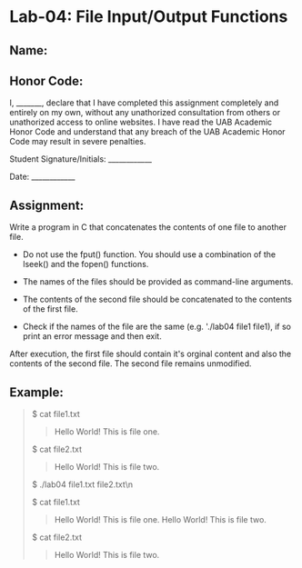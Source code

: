 # Lab-04: File Input/Output Functions

## Name: 

## Honor Code:

I, _______, declare that I have completed this assignment completely and entirely on my own, without any unathorized consultation from others or unathorized access to online websites. I have read the UAB Academic Honor Code and understand that any breach of the UAB Academic Honor Code may result in severe penalties.

Student Signature/Initials: ____________

Date: ____________

## Assignment:

Write a program in C that concatenates the contents of one file to another file.

- Do not use the fput() function. You should use a combination of the lseek() and the fopen() functions.

- The names of the files should be provided as command-line arguments.

- The contents of the second file should be concatenated to the contents of the first file.

- Check if the names of the file are the same (e.g. './lab04 file1 file1), if so print an error message and then exit.

After execution, the first file should contain it's orginal content and also the contents of the second file. The second file remains unmodified.

## Example:

> $ cat file1.txt
>> Hello World! This is file one.
>
> $ cat file2.txt
>> Hello World! This is file two.
>
> $ ./lab04 file1.txt file2.txt\n
>
>
> $ cat file1.txt
>> Hello World! This is file one.
>> Hello World! This is file two.
>
> $ cat file2.txt
>> Hello World! This is file two.